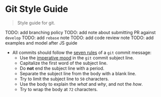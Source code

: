 Git Style Guide
===

> Style guide for git.


TODO: add branching policy
TODO: add note about submitting PR against `develop`
TODO: add `rebase` note
TODO: add code review note
TODO: add examples and model after JS guide


* All commits should follow the [seven rules][git-seven-rules] of a `git` commit message:
  - Use the [imperative mood][imperative-mood] in the `git` commit subject line.
  - Capitalize the first word of the subject line.
  - Do __not__ end the subject line with a period.
  - Separate the subject line from the body with a blank line.
  - Try to limit the subject line to `50` characters.
  - Use the body to explain the *what* and *why*, and not the *how*.
  - Try to wrap the body at `72` characters. 


<!-- <links> -->

[git-seven-rules]: http://chris.beams.io/posts/git-commit/
[imperative-mood]: https://en.wikipedia.org/wiki/Imperative_mood

<!-- </links> -->
